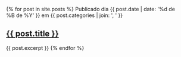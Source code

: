   <ul>
  {% for post in site.posts %}
      Publicado dia {{ post.date | date: '%d de %B de %Y' }} em {{ post.categories | join: ', ' }}
      <h2><a href="{{ site.baseurl }}{{ post.url }}">{{ post.title }}</a></h2>
      {{ post.excerpt }}
  {% endfor %}
  </ul>
